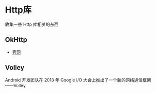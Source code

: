 # Http库
收集一些 Http 库相关的东西

## OkHttp

* [官网](http://square.github.io/okhttp/)


## Volley

Android 开发团队在 2013 年 Google I/O 大会上推出了一个新的网络通信框架——Volley




